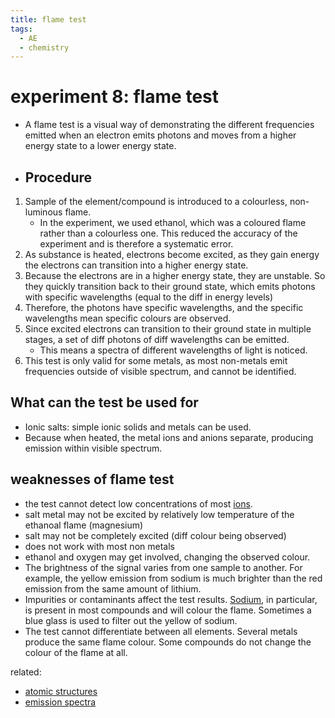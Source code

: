```yaml
---
title: flame test
tags:
  - AE
  - chemistry
---
```

# experiment 8: flame test

- A flame test is a visual way of demonstrating the different frequencies emitted when an electron emits photons and moves from a higher energy state to a lower energy state.
- ## Procedure

1. Sample of the element/compound is introduced to a colourless, non-luminous flame.
   - In the experiment, we used ethanol, which was a coloured flame rather than a colourless one. This reduced the accuracy of the experiment and is therefore a systematic error.
2. As substance is heated, electrons become excited, as they gain energy the electrons can transition into a higher energy state.
3. Because the electrons are in a higher energy state, they are unstable. So they quickly transition back to their ground state, which emits photons with specific wavelengths (equal to the diff in energy levels)
4. Therefore, the photons have specific wavelengths, and the specific wavelengths mean specific colours are observed.
5. Since excited electrons can transition to their ground state in multiple stages, a set of diff photons of diff wavelengths can be emitted.
   - This means a spectra of different wavelengths of light is noticed.
6. This test is only valid for some metals, as most non-metals emit frequencies outside of visible spectrum, and cannot be identified.

## What can the test be used for

- Ionic salts: simple ionic solids and metals can be used.
- Because when heated, the metal ions and anions separate, producing emission within visible spectrum.

## weaknesses of flame test

- the test cannot detect low concentrations of most [ions](notes/archive/AEold/chemistry/lessonnotes/DEFINITIONS.md).
- salt metal may not be excited by relatively low temperature of the ethanoal flame (magnesium)
- salt may not be completely excited (diff colour being observed)
- does not work with most non metals
- ethanol and oxygen may get involved, changing the observed colour.
- The brightness of the signal varies from one sample to another. For example, the yellow emission from sodium is much brighter than the red emission from the same amount of lithium.
- Impurities or contaminants affect the test results. [Sodium](https://www.thoughtco.com/sodium-element-facts-606471), in particular, is present in most compounds and will colour the flame. Sometimes a blue glass is used to filter out the yellow of sodium.
- The test cannot differentiate between all elements. Several metals produce the same flame colour. Some compounds do not change the colour of the flame at all.

related:

- [atomic structures](notes/archive/AEold/chemistry/lessonnotes/ATOMIC-STRUCTURES.md)
- [emission spectra](notes/archive/AEold/chemistry/lessonnotes/EMISSION-SPECTRA.md)
